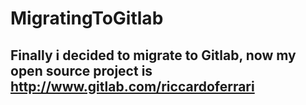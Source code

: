 # MigratingToGitlab

## Finally i decided to migrate to Gitlab, now my open source project is http://www.gitlab.com/riccardoferrari

